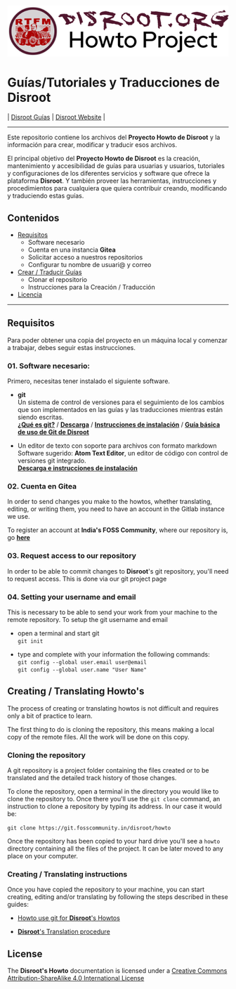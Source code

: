 ![](disroot_h2_title.png)

# Guías/Tutoriales y Traducciones de Disroot

| [Disroot Guías](https://howto.disroot.org/es) | [Disroot Website](https://disroot.org/es) |

----
Este repositorio contiene los archivos del **Proyecto Howto de Disroot** y la información para crear, modificar y traducir esos archivos.

El principal objetivo del **Proyecto Howto de Disroot** es la creación, mantenimiento y accesibilidad de guías para usuarias y usuarios, tutoriales y configuraciones de los diferentes servicios y software que ofrece la plataforma **Disroot**. Y también proveer las herramientas, instrucciones y procedimientos para cualquiera que quiera contribuir creando, modificando y traduciendo estas guías.

## Contenidos
* [Requisitos](#requisitos)
  - Software necesario
  - Cuenta en una instancia **Gitea**
  - Solicitar acceso a nuestros repositorios
  - Configurar tu nombre de usuari@ y correo
* [Crear / Traducir Guías](#crear-traducir-guias)
  - Clonar el repositorio
  - Instrucciones para la Creación / Traducción
* [Licencia](#licencia)

----

## Requisitos
Para poder obtener una copia del proyecto en un máquina local y comenzar a trabajar, debes seguir estas instrucciones.

### 01. Software necesario:
Primero, necesitas tener instalado el siguiente software.
- **git**<br>
Un sistema de control de versiones para el seguimiento de los cambios que son implementados en las guías y las traducciones mientras están siendo escritas.<br>
[**¿Qué es git?**](https://es.wikipedia.org/wiki/Git) / [**Descarga**](https://git-scm.com/downloads) / [**Instrucciones de instalación**](https://git-scm.com/book/es/v1/Empezando-Instalando-Git) / [**Guía básica de uso de Git de Disroot**](https://howto.disroot.org/es/contribute/git/how-to-use-git)

- Un editor de texto con soporte para archivos con formato markdown<br>
Software sugerido: **Atom Text Editor**, un editor de código con control de versiones git integrado.<br>
[**Descarga e instrucciones de instalación**](https://flight-manual.atom.io/getting-started/sections/installing-atom/)

### 02. Cuenta en Gitea
In order to send changes you make to the howtos, whether translating, editing, or writing them, you need to have an account in the Gitlab instance we use.

To register an account at **India's FOSS Community**, where our repository is, go [**here**](https://git.fosscommunity.in/users/sign_in)

### 03. Request access to our repository
In order to be able to commit changes to **Disroot**'s git repository, you'll need to request access. This is done via our git project page

### 04. Setting your username and email
This is necessary to be able to send your work from your machine to the remote repository. To setup the git username and email

- open a terminal and start git<br>
`git init`<br>

- type and complete with your information the following commands:<br>
`git config --global user.email user@email`<br>
`git config --global user.name "User Name"`


## Creating / Translating Howto's
The process of creating or translating howtos is not difficult and requires only a bit of practice to learn.

The first thing to do is cloning the repository, this means making a local copy of the remote files. All the work will be done on this copy.

### Cloning the repository
A git repository is a project folder containing the files created or to be translated and the detailed track history of those changes.

To clone the repository, open a terminal in the directory you would like to clone the repository to. Once there you'll use the `git clone` command, an instruction to clone a repository by typing its address. In our case it would be:

`git clone https://git.fosscommunity.in/disroot/howto`

Once the repository has been copied to your hard drive you'll see a `howto` directory containing all the files of the project. It can be later moved to any place on your computer.

### Creating / Translating instructions
Once you have copied the repository to your machine, you can start creating, editing and/or translating by following the steps described in these guides:

- [Howto use git for **Disroot**'s Howtos](https://howto.disroot.org/en/contribute/git/how-to-use-git)<br>

- [**Disroot**'s Translation procedure](https://howto.disroot.org/en/contribute/translations_procedure)

## License
The **Disroot's Howto** documentation is licensed under a [Creative Commons Attribution-ShareAlike 4.0 International License](https://creativecommons.org/licenses/by-sa/4.0/)
